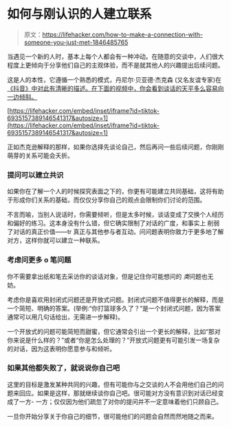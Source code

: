 # 如何与刚认识的人建立联系

> 原文：<https://lifehacker.com/how-to-make-a-connection-with-someone-you-just-met-1846485765>

当遇见一个新的人时，基本上每个人都会有一种冲动。在随意的交谈中，人们很大程度上更倾向于分享他们自己的主观体验，而不是就其他人的兴趣提出后续问题。



这是人的本性，它遵循一个熟悉的模式，丹尼尔·贝亚德·杰克森 (又名友谊专家)在 [《抖音》中对此有清晰的描述。在下面的视频中，你会看到谈话的天平多么容易向一边倾斜。](https://www.tiktok.com/@thefriendshipexpert/video/6935157389146541317?_d=secCgYIASAHKAESMgow%2Br0e2VR9AUtdExzFjiWRs9oPe0X7BRGK2dRf5yMzkZ14qgLdzFpojKkxxOZWx0uEGgA%3D&language=en&preview_pb=0&sec_user_id=MS4wLjABAAAA-urxM-eTO3o8kR1ItylBD6a_tG6hhnYeYQq7vAjNlWDwmNAEzPWJxl_Su2Vq-eWo&share_item_id=6935157389146541317&share_link_id=F5479AE2-33E2-4631-8654-EEC06F964D5E&timestamp=1615823901&tt_from=copy&u_code=d7mej85ij7dc28&user_id=6727451730230952965&utm_campaign=client_share&utm_medium=ios&utm_source=copy&source=h5_m&is_copy_url=1&is_from_webapp=v2)

 [https://lifehacker.com/embed/inset/iframe?id=tiktok-6935157389146541317&autosize=1](https://lifehacker.com/embed/inset/iframe?id=tiktok-6935157389146541317&autosize=1) 

正如杰克逊解释的那样，如果你选择先谈论自己，然后再问一些后续问题，你刚刚萌芽的关系可能会夭折。

### 提问可以建立共识

如果你在了解一个人的时候探究表面之下的，你更有可能建立共同基础，这将有助于形成你们关系的基础，而仅仅分享你自己的观点会限制你们讨论的范围。

不言而喻，当别人说话时，你需要倾听，但是太多时候，谈话变成了交换个人经历和偏好的练习。这本身没有什么错，但它确实限制了对话的广度，和事实上 削弱了对话的真正价值——tr 真正与其他参与者互动。问问题表明你致力于更多地了解对方，这样你就可以建立一种联系。

### 考虑问更多 o 笔问题

你不需要拿出纸和笔去采访你的谈话对象，但是记住你可能想问的 *类*问题也无妨。

考虑你是喜欢用封闭式问题还是开放式问题。封闭式问题不值得更长的解释，而是一个简短、明确的答案。(举例:“你打篮球多久了？”是一个封闭式问题，因为答案通常可以用几句话给出，无需进一步解释)。

一个开放式的问题可能简短而甜蜜，但它通常会引出一个更长的解释，比如“那对你来说是什么样的？”或者“你是怎么处理的？”开放式问题更有可能引发一场复杂的对话，因为这表明你愿意参与和倾听。

### 如果其他都失败了，就说说你自己吧

这里的目标是激发某种共同的兴趣，但有可能你与之交谈的人不会用他们自己的问题来回应。如果是这样，那就继续谈你自己吧。很可能对方没有意识到对话已经变成了一方- 一方；仅仅因为他们疏忽了对你的提问并不一定意味着他们只顾自己。

一旦你开始分享关于你自己的细节，很可能他们的问题会自然而然地随之而来。